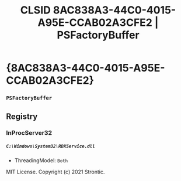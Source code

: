 ﻿---
title: "CLSID 8AC838A3-44C0-4015-A95E-CCAB02A3CFE2 | PSFactoryBuffer"
excerpt: What is COM-Object CLSID 8AC838A3-44C0-4015-A95E-CCAB02A3CFE2?
---

# {8AC838A3-44C0-4015-A95E-CCAB02A3CFE2}

### `PSFactoryBuffer`

## Registry


### InProcServer32

##### `C:\Windows\System32\RDXService.dll`
* ThreadingModel: `Both`

MIT License. Copyright (c) 2021 Strontic.


